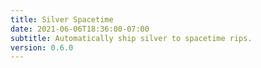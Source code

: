```yaml
---
title: Silver Spacetime
date: 2021-06-06T18:36:00-07:00
subtitle: Automatically ship silver to spacetime rips.
version: 0.6.0
---
```

